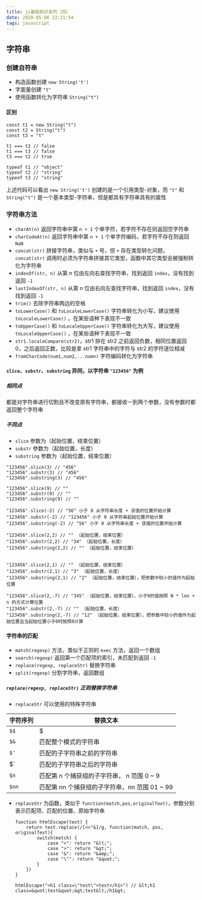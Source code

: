 ```yaml
---
title: js基础知识系列（四）
date: 2020-05-06 22:21:54
tags: javascript
---
```


## 字符串

### 创建自符串

- 构造函数创建 `new String('t')`
- 字面量创建 `"t"`
- 使用函数转化为字符串 `String("t")`

#### 区别

```JS
const t1 = new String("t")
const t2 = String("t")
const t3 = "t"

t1 === t2 // false
t1 === t3 // false
t3 === t2 // true

typeof t1 // "object"
typeof t2 // "string"
typeof t3 // "string"

```

上述代码可以看出 `new String('t')` 创建的是一个引用类型-对象，而 `"t"` 和 `String("t")` 是一个基本类型-字符串，但是都具有字符串具有的属性

### 字符串方法

- `charAt(n)` 返回字符串中第 `n + 1` 个单字符，若字符不存在则返回空字符串
- `charCodeAt(n)` 返回字符串中第 `n + 1` 个单字符编码，若字符不存在则返回 `NaN`
- `concat(str)` 拼接字符串，类似与 `+` 号，但 `+` 存在类型转化问题，`concat(str)` 调用时必须为字符串拼接其它类型，函数中其它类型会被强制转化为字符串
- `indexOf(str, n)` 从第 n 位由左向右查找字符串，找到返回 `index`，没有找到返回 `-1`
- `lastIndexOf(str, n)` 从第 n 位由右向左查找字符串，找到返回 `index`，没有找到返回 `-1`
- `trim()` 去除字符串两边的空格
- `toLowerCase()` 和 `toLocaleLowerCase()` 字符串转化为小写，建议使用 `toLocaleLowerCase()` ，在某些语种下表现不一致
- `toUpperCase()` 和 `toLocaleUpperCase()` 字符串转化为大写，建议使用 `toLocaleUpperCase()` ，在某些语种下表现不一致
- `str1.localeCompare(str2)`，str1 排在 str2 之前返回负数，相同位置返回 0，之后返回正数，比较是拿 str1 字符串中的字符与 str2 的字符逐位相减
- `fromCharCode(num1,num2,...numn)` 字符编码转化为字符串

#### `slice`、`substr`、`substring` 异同，以字符串 `"123456"` 为例

##### 相同点

都是对字符串进行切割且不改变原有字符串，都接收一到两个参数，没有参数时都返回整个字符串

##### 不同点

- `slice` 参数为（起始位置，结束位置）
- `substr` 参数为（起始位置，长度）
- `substring` 参数为（起始位置，结束位置）

```JS
"123456".slice(3) // "456"
"123456".substr(3) // "456"
"123456".substring(3) // "456"

"123456".slice(9) // ""
"123456".substr(9) // ""
"123456".substring(9) // ""

"123456".slice(-2) // "56" 小于 0 从字符串长度 + 该值的位置开始计算
"123456".substr(-2) // "123456" 小于 0 从字符串起始位置开始计算
"123456".substring(-2) // "56" 小于 0 从字符串长度 + 该值的位置开始计算

"123456".slice(2,2) // "" （起始位置，结束位置）
"123456".substr(2,2) // "34" （起始位置，长度）
"123456".substring(2,2) // "" （起始位置，结束位置）


"123456".slice(2,1) // "" （起始位置，结束位置）
"123456".substr(2,1) // "3" （起始位置，长度）
"123456".substring(2,1) // "2" （起始位置，结束位置），把参数中较小的值作为起始位置

"123456".slice(2,-7) // "345" （起始位置，结束位置），小于0的值按照 N * len + n 的方式计算位置
"123456".substr(2,-7) // "" （起始位置，长度）
"123456".substring(2,-7) // "12" （起始位置，结束位置），把参数中较小的值作为起始位置且当起始位置小于0时按照0计算
```

#### 字符串的匹配

- `match(regexp)` 方法，类似于正则的 `exec` 方法，返回一个数组
- `search(regexp)` 返回第一个匹配项的索引，未匹配到返回 `-1`
- `replace(regexp, replaceStr)` 替换字符串
- `split(regexp)` 分割字符串，返回数组

##### `replace(regexp, replaceStr)` 正则替换字符串

- `replaceStr` 可以使用的特殊字符串

| 字符序列 | 替换文本                                      |
| -------- | --------------------------------------------- |
| `$$`     | \$                                            |
| `$&`     | 匹配整个模式的字符串                          |
| `$'`     | 匹配的子字符串之前的字符串                    |
| \$\`     | 匹配的子字符串之后的字符串                    |
| `$n`     | 匹配第 n 个捕获组的子字符串， n 范围 0 ~ 9    |
| `$nn`    | 匹配第 nn 个捕获组的子字符串，nn 范围 01 ~ 99 |

- `replaceStr` 为函数，类似于 `function(match,pos,originalText)`，参数分别表示匹配项、匹配的位置、原始字符串

  ```JS
  function htmlEscape(text) {
      return text.replace(/[<>"&]/g, function(match, pos, originalText){
          switch(match) {
              case "<": return "&lt;";
              case ">": return "&gt;";
              case "&": return "&amp;";
              case "\"": return "&quot;";
          }
      })
  }

  htmlEscape("<h1 class=\"test\">test</h1>") // &lt;h1 class=&quot;test&quot;&gt;test&lt;/h1&gt;
  ```
